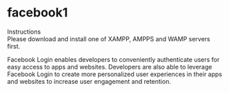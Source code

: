 # facebook1
Instructions <br>
Please download and install one of XAMPP, AMPPS and WAMP servers first.

Facebook Login enables developers to conveniently authenticate users for easy access to apps and websites. Developers are also able to leverage Facebook Login to create more personalized user experiences in their apps and websites to increase user engagement and retention.
